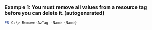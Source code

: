
### Example 1: You must remove all values from a resource tag before you can delete it. (autogenerated)
```powershell
PS C:\> Remove-AzTag -Name {Name}


